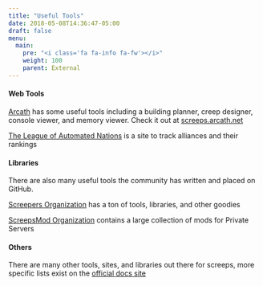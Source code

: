 ```yaml
---
title: "Useful Tools"
date: 2018-05-08T14:36:47-05:00
draft: false
menu:
  main:
    pre: "<i class='fa fa-info fa-fw'></i>"
    weight: 100
    parent: External
---
```


#### Web Tools

[Arcath](https://screeps.com/a/#!/profile/arcath) has some useful tools including a building planner, creep designer, console viewer, and memory viewer.
Check it out at [screeps.arcath.net](https://screeps.arcath.net)

[The League of Automated Nations](http://leagueofautomatednations.com) is a site to track alliances and their rankings


#### Libraries

There are also many useful tools the community has written and placed on GitHub.

[Screepers Organization](https://github.com/screepers) has a ton of tools, libraries, and other goodies

[ScreepsMod Organization](https://github.com/screepsmods) contains a large collection of mods for Private Servers

#### Others

There are many other tools, sites, and libraries out there for screeps, more specific lists exist on the [official docs site](http://docs.screeps.com/third-party.html)

